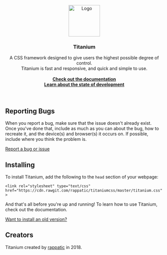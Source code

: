 <p align="center">
  <a href="#">
    <img src="https://preview.ibb.co/kqEykp/Picture1.png" alt="Logo" width=100 height=100>
  </a>

  <h3 align="center">Titanium</h3>
  <p align="center">
    A CSS framework designed to give users the highest possible degree of control.<br>Titanium is fast and responsive, and quick and simple to use.
  <br>
  <br>
    <a href="https://github.com/rappatic/titaniumcss/wiki"><strong>Check out the documentation</strong></a><br>
    <a href="https://github.com/rappatic/titaniumcss/projects/2"><strong>Learn about the state of development</strong></a><br>
    <br>
  <br>
</p>
</p>

## Reporting Bugs

When you report a bug, make sure that the issue doesn't already exist. Once you've done that, include as much as you can about the bug, how to recreate it, and the device(s) and browser(s) it occurs on. If possible, include where you think the problem is.

[Report a bug or issue](https://github.com/rappatic/titaniumcss/issues)

## Installing

To install Titanium, add the following to the `head` section of your webpage:

`<link rel="stylesheet" type="text/css" href="https://cdn.rawgit.com/rappatic/titaniumcss/master/titanium.css">`

And that's all before you're up and running! To learn how to use Titanium, check out the documentation.

<a href="https://github.com/rappatic/titaniumcss/wiki/Get-Started">Want to install an old version?</a>

## Creators

Titanium created by <a href="https://rappatic.com" target="_blank">rappatic</a> in 2018.

